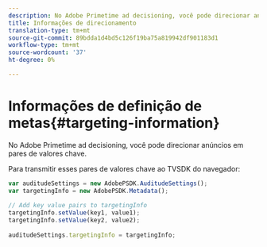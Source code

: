 ```yaml
---
description: No Adobe Primetime ad decisioning, você pode direcionar anúncios em pares de valores chave.
title: Informações de direcionamento
translation-type: tm+mt
source-git-commit: 89bdda1d4bd5c126f19ba75a819942df901183d1
workflow-type: tm+mt
source-wordcount: '37'
ht-degree: 0%

---
```



# Informações de definição de metas{#targeting-information}

No Adobe Primetime ad decisioning, você pode direcionar anúncios em pares de valores chave.

Para transmitir esses pares de valores chave ao TVSDK do navegador:

```js
var auditudeSettings = new AdobePSDK.AuditudeSettings(); 
var targetingInfo = new AdobePSDK.Metadata(); 
 
// Add key value pairs to targetingInfo 
targetingInfo.setValue(key1, value1); 
targetingInfo.setValue(key2, value2); 
 
auditudeSettings.targetingInfo = targetingInfo;
```

